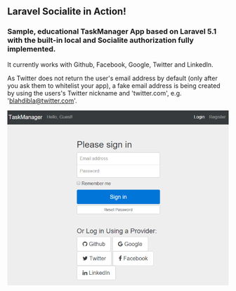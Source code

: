 ## Laravel Socialite in Action!

### Sample, educational TaskManager App based on Laravel 5.1 with the built-in local and Socialite authorization fully implemented.

It currently works with Github, Facebook, Google, Twitter and LinkedIn.

As Twitter does not return the user's email address by default (only after you ask them to whitelist your app), a fake email address is being created by using the users's Twitter nickname and 'twitter.com', e.g. 'blahdibla@twitter.com'.

![screenshot](https://github.com/matthiku/LaravelWithSocialite/blob/master/screenshot.png)
